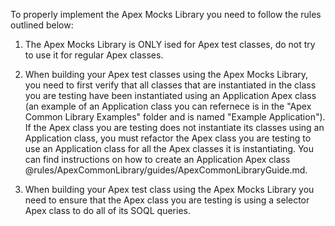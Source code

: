 To properly implement the Apex Mocks Library you need to follow the rules
outlined below:

1) The Apex Mocks Library is ONLY ised for Apex test classes, do
not try to use it for regular Apex classes.

2) When building your Apex test classes using the Apex Mocks Library,
you need to first verify that all classes that are instantiated in the class you are
testing have been instantiated using an Application Apex class (an example of an Application
class you can refernece is in the "Apex Common Library Examples" folder and is named "Example Application"). If the Apex
class you are testing does not instantiate its classes using an Application class, you must
refactor the Apex class you are testing to use an Application class for all the Apex classes it is instantiating. You
can find instructions on how to create an Application Apex class @rules/ApexCommonLibrary/guides/ApexCommonLibraryGuide.md. 

3) When building your Apex test class using the Apex Mocks Library you need to ensure that the Apex class
you are testing is using a selector Apex class to do all of its SOQL queries.